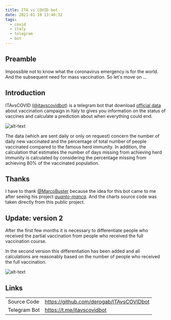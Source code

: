```yaml
---
title: ITA vs COVID bot
date: 2021-01-10 13:40:32
tags:
  - covid
  - italy
  - telegram
  - bot
---
```


## Preamble

Impossible not to know what the coronavirus emergency is for the world. And the subsequent need for mass vaccination. So let\'s move on ...


## Introduction

ITAvsCOVID ([@itavscovidbot](https://t.me/itavscovidbot)) is a telegram bot that download [official data](https://github.com/italia/covid19-opendata-vaccini) about vaccination campaign in Italy to gives you information on the status of vaccines and calculate a prediction about when everything could end.

![alt-text][screenshot_v1]

The data (which are sent daily or only on request) concern the number of daily new vaccinated and the percentage of total number of people vaccinated compared to the famous herd immunity.
In addition, the calculation that estimates the number of days missing from achieving herd immunity is calculated by considering the percentage missing from achieving 80% of the vaccinated population.


## Thanks
I have to thank [@MarcoBuster](https://github.com/MarcoBuster) because the idea for this bot came to me after seeing his project _[quanto-manca](https://github.com/MarcoBuster/quanto-manca)_. And the charts source code was taken directly from this public project.


## Update: version 2 

After the first few months it is necessary to differentiate people who received the partial vaccination from people who received the full vaccination course.

In the second version this differentiation has been added and all calculations are reasonably based on the number of people who received the full vaccination.

![alt-text][screenshot_v2]


## Links

<table>
<tr>
    <td>Source Code</td>
    <td><a href="https://github.com/derogab/ITAvsCOVIDbot" target="_new">https://github.com/derogab/ITAvsCOVIDbot</a></td>
</tr>
<tr>
    <td>Telegram Bot</td>
    <td><a href="https://t.me/itavscovidbot" target="_new">https://t.me/itavscovidbot</a></td>
</tr>
</table>



[screenshot_v1]: /image/linked-to/ITA-vs-COVID-bot/screenshot1.png "Screenshot of ITAvsCOVIDbot first version"
[screenshot_v2]: /image/linked-to/ITA-vs-COVID-bot/screenshot2.png "Screenshot of ITAvsCOVIDbot second version"
